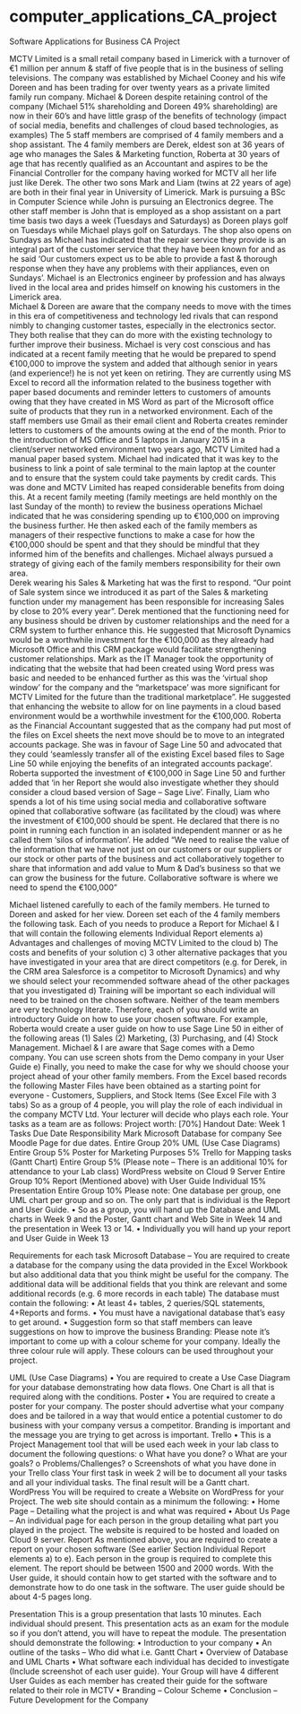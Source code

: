 # computer_applications_CA_project
Software Applications for Business CA Project


MCTV Limited is a small retail company based in Limerick with a turnover of €1 million per annum & staff of five people that is in the business of selling televisions. The company was established by Michael Cooney and his wife Doreen and has been trading for over twenty years as a private limited family run company. Michael & Doreen despite retaining control of the company (Michael 51% shareholding and Doreen 49% shareholding) are now in their 60’s and have little grasp of the benefits of technology (impact of social media, benefits and challenges of cloud based technologies, as examples) 
The 5 staff members are comprised of 4 family members and a shop assistant. The 4 family members are Derek, eldest son at 36 years of age who manages the Sales & Marketing function, Roberta at 30 years of age that has recently qualified as an Accountant and aspires to be the Financial Controller for the company having worked for MCTV all her life just like Derek. The other two sons Mark and Liam (twins at 22 years of age) are both in their final year in University of Limerick. Mark is pursuing a BSc in Computer Science while John is pursuing an Electronics degree. The other staff member is John that is employed as a shop assistant on a part time basis two days a week (Tuesdays and Saturdays) as Doreen plays golf on Tuesdays while Michael plays golf on Saturdays.  The shop also opens on Sundays as Michael has indicated that the repair service they provide is an integral part of the customer service that they have been known for and as he said ‘Our customers expect us to be able to provide a fast & thorough response when they have any problems with their appliances, even on Sundays’. Michael is an Electronics engineer by profession and has always lived in the local area and prides himself on knowing his customers in the Limerick area.   
Michael & Doreen are aware that the company needs to move with the times in this era of competitiveness and technology led rivals that can respond nimbly to changing customer tastes, especially in the electronics sector. They both realise that they can do more with the existing technology to further improve their business. Michael is very cost conscious and has indicated at a recent family meeting that he would be prepared to spend €100,000 to improve the system and added that although senior in years (and experience!) he is not yet keen on retiring.  They are currently using MS Excel to record all the information related to the business together with paper based documents and reminder letters to customers of amounts owing that they have created in MS Word as part of the Microsoft office suite of products that they run in a networked environment. Each of the staff members use Gmail as their email client and Roberta creates reminder letters to customers of the amounts owing at the end of the month.   Prior to the introduction of MS Office and 5 laptops in January 2015 in a client/server networked environment two years ago, MCTV Limited had a manual paper based system. Michael had indicated that it was key to the business to link a point of sale terminal to the main laptop at the counter and to ensure that the system could take payments by credit cards. This was done and MCTV Limited has reaped considerable benefits from doing this. 
At a recent family meeting (family meetings are held monthly on the last Sunday of the month) to review the business operations Michael indicated that he was considering spending up to €100,000 on improving the business further. He then asked each of the family members as managers of their respective functions to make a case for how the €100,000 should be spent and that they should be mindful that they informed him of the benefits and challenges. Michael always pursued a strategy of giving each of the family members responsibility for their own area.  
Derek wearing his Sales & Marketing hat was the first to respond. “Our point of Sale system since we introduced it as part of the Sales & marketing function under my management has been responsible for increasing Sales by close to 20% every year”.  Derek mentioned that the functioning need for any business should be driven by customer relationships and the need for a CRM system to further enhance this. He suggested that Microsoft Dynamics would be a worthwhile investment for the €100,000 as they already had Microsoft Office and this CRM package would facilitate strengthening customer relationships. 
Mark as the IT Manager took the opportunity of indicating that the website that had been created using Word press was basic and needed to be enhanced further as this was the ‘virtual shop window’ for the company and the “marketspace’ was more significant for MCTV Limited for the future than the traditional marketplace”. He suggested that enhancing the website to allow for on line payments in a cloud based environment would be a worthwhile investment for the €100,000.
Roberta as the Financial Accountant suggested that as the company had put most of the files on Excel sheets the next move should be to move to an integrated accounts package. She was in favour of Sage Line 50 and advocated that they could ‘seamlessly transfer all of the existing Excel based files to Sage Line 50 while enjoying the benefits of an integrated accounts package’. Roberta supported the investment of €100,000 in Sage Line 50 and further added that ‘in her Report she would also investigate whether they should consider a cloud based version of Sage – Sage Live’. 
Finally, Liam who spends a lot of his time using social media and collaborative software opined that collaborative software (as facilitated by the cloud) was where the investment of €100,000 should be spent. He declared that there is no point in running each function in an isolated independent manner or as he called them ‘silos of information’. He added “We need to realise the value of the information that we have not just on our customers or our suppliers or our stock or other parts of the business and act collaboratively together to share that information and add value to Mum & Dad’s business so that we can grow the business for the future.   Collaborative software is where we need to spend the €100,000”

Michael listened carefully to each of the family members. He turned to Doreen and asked for her view. 
Doreen set each of the 4 family members the following task.
Each of you needs to produce a Report for Michael & I that will contain the following elements 
Individual Report elements
a)	Advantages and challenges of moving MCTV Limited to the cloud 
b)	The costs and benefits of your solution 
c)	3 other alternative packages that you have investigated in your area that are direct competitors (e.g. for Derek, in the CRM area Salesforce is a competitor to Microsoft Dynamics) and why we should select your recommended software ahead of the other packages that you investigated
d)	Training will be important so each individual will need to be trained on the chosen software. Neither of the team members are very technology literate. Therefore, each of you should write an introductory Guide on how to use your chosen software. For example, Roberta would create a user guide on how to use Sage Line 50 in either of the following areas (1) Sales (2) Marketing, (3) Purchasing, and (4) Stock Management.  Michael & I are aware that Sage comes with a Demo company.  You can use screen shots from the Demo company in your User Guide 
e)	Finally, you need to make the case for why we should choose your project ahead of your other family members.
From the Excel based records the following Master Files have been obtained as a starting point for everyone - Customers, Suppliers, and Stock Items (See Excel File with 3 tabs)
So as a group of 4 people, you will play the role of each individual in the company MCTV Ltd. Your lecturer will decide who plays each role.
Your tasks as a team are as follows: 
Project worth: [70%]
Handout Date: Week 1
Tasks	Due Date	Responsibility	Mark
Microsoft Database for company	See Moodle Page for due dates.	Entire Group	20%
UML (Use Case Diagrams)		Entire Group	5%
Poster for Marketing Purposes			5%
Trello for Mapping tasks (Gantt Chart)		Entire Group	5% (Please note – There is an additional 10% for attendance to your Lab class)
WordPress website on Cloud 9 Server		Entire Group	10%
Report (Mentioned above) with User Guide		Individual	15%
Presentation		Entire Group	10%
Please note: One database per group, one UML chart per group and so on. The only part that is individual is the Report and User Guide.
•	So as a group, you will hand up the Database and UML charts in Week 9 and the Poster, Gantt chart and Web Site in Week 14 and the presentation in Week 13 or 14.
•	Individually you will hand up your report and User Guide in Week 13

Requirements for each task
Microsoft Database – You are required to create a database for the company using the data provided in the Excel Workbook but also additional data that you think might be useful for the company. The additional data will be additional fields that you think are relevant and some additional records (e.g. 6 more records in each table) 
The database must contain the following:
•	At least 4+ tables, 2 queries/SQL statements, 4+Reports and forms. 
•	You must have a navigational database that’s easy to get around.
•	Suggestion form so that staff members can leave suggestions on how to improve the business
Branding: Please note it’s important to come up with a colour scheme for your company. Ideally the three colour rule will apply. These colours can be used throughout your project.

UML (Use Case Diagrams)
•	You are required to create a Use Case Diagram for your database demonstrating how data flows. One Chart is all that is required along with the conditions.
Poster
•	You are required to create a poster for your company. The poster should advertise what your company does and be tailored in a way that would entice a potential customer to do business with your company versus a competitor. Branding is important and the message you are trying to get across is important.
Trello
•	This is a Project Management tool that will be used each week in your lab class to document the following questions:
o	What have you done?
o	What are your goals?
o	Problems/Challenges?
o	Screenshots of what you have done in your Trello class
Your first task in week 2 will be to document all your tasks and all your individual tasks. The final result will be a Gantt chart.
WordPress
You will be required to create a Website on WordPress for your Project. The web site should contain as a minimum the following:
•	Home Page – Detailing what the project is and what was required
•	About Us Page – An individual page for each person in the group detailing what part you played in the project.
The website is required to be hosted and loaded on Cloud 9 server.
Report
As mentioned above, you are required to create a report on your chosen software (See earlier Section Individual Report elements a) to e). Each person in the group is required to complete this element. The report should be between 1500 and 2000 words. 
With the User guide, it should contain how to get started with the software and to demonstrate how to do one task in the software. The user guide should be about 4-5 pages long. 






Presentation
This is a group presentation that lasts 10 minutes. Each individual should present. This presentation acts as an exam for the module so if you don’t attend, you will have to repeat the module. The presentation should demonstrate the following:
•	Introduction to your company
•	An outline of the tasks – Who did what i.e. Gantt Chart
•	Overview of Database and UML Charts
•	What software each individual has decided to investigate (Include screenshot of each user guide). Your Group will have 4 different User Guides as each member has created their guide for the software related to their role in MCTV
•	Branding – Colour Scheme
•	Conclusion – Future Development for the Company
